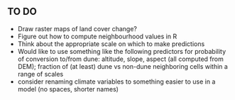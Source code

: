 ## TO DO

- Draw raster maps of land cover change?
- Figure out how to compute neighbourhood values in R
- Think about the appropriate scale on which to make predictions
- Would like to use something like the following predictors for probability of conversion to/from dune: altitude, slope, aspect (all computed from DEM); fraction of (at least) dune vs non-dune neighboring cells within a range of scales
- consider renaming climate variables to something easier to use in a model (no spaces, shorter names)



